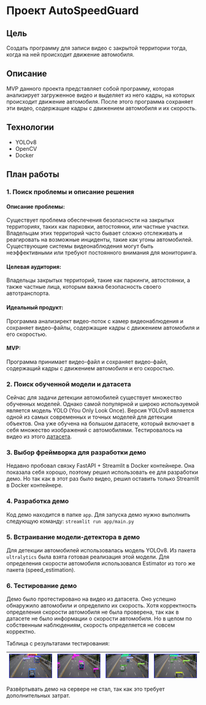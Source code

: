 # Проект AutoSpeedGuard

## Цель
Создать программу для записи видео с закрытой территории тогда, когда на ней происходит движение автомобиля.

## Описание
MVP данного проекта представляет собой программу, которая анализирует загруженное видео и выделяет из него кадры, на которых происходит движение автомобиля. После этого программа сохраняет эти видео, содержащие кадры с движением автомобиля и их скорость.

## Технологии
- YOLOv8
- OpenCV
- Docker

## План работы
### 1. Поиск проблемы и описание решения

#### Описание проблемы:

Существует проблема обеспечения безопасности на закрытых территориях, таких как парковки, автостоянки, или частные участки. Владельцам этих территорий часто бывает сложно отслеживать и реагировать на возможные инциденты, такие как угоны автомобилей. Существующие системы видеонаблюдения могут быть неэффективными или требуют постоянного внимания для мониторинга.

#### Целевая аудитория:
Владельцы закрытых территорий, такие как паркинги, автостоянки, а также частные лица, которым важна безопасность своего автотранспорта.

#### Идеальный продукт:
Программа анализирект видео-поток с камер видеонаблюдения и сохраняет видео-файлы, содержащие кадры с движением автомобиля и его скоростью.

#### MVP:
Программа принимает видео-файл и сохраняет видео-файл, содержащий кадры с движением автомобиля и его скоростью.

### 2. Поиск обученной модели и датасета

Сейчас для задачи детекции автомобилей существует множество обученных моделей. Однако самой популярной и широко используемой является модель YOLO (You Only Look Once). Версия YOLOv8 является одной из самых современных и точных моделей для детекции объектов.
Она уже обучена на большом датасете, который включает в себя множество изображений с автомобилями.
Тестировалось на видео из этого [датасета](https://www.kaggle.com/datasets/prateek3g/vehicle-speed-estimation).

### 3. Выбор фреймворка для разработки демо

Недавно пробовал связку FastAPI + Streamlit в Docker контейнере. Она показала себя хорошо, поэтому решил использовать ее для разработки демо.
Но так как в этот раз было видео, решил оставить только Streamlit в Docker контейнере.

### 4. Разработка демо

Код демо находится в папке `app`. Для запуска демо нужно выполнить следующую команду:
`streamlit run app/main.py`

### 5. Встраивание модели-детектора в демо

Для детекции автомобилей использовалась модель YOLOv8. Из пакета `ultralytics` была взята готовая реализация этой модели. Для определения скорости автомобиля использовался Estimator из того же пакета (speed_estimation).

### 6. Тестирование демо

Демо было протестировано на видео из датасета. Оно успешно обнаружило автомобили и определило их скорость.
Хотя корректность определения скорости автомобиля не была проверена, так как в датасете не было информации о скорости автомобиля.
Но в целом по собственным наблюдениям, скорость определяется не совсем корректно.

Таблица с результатами тестирования:

| ![Фото1](photos/9706df4138161f467fe9e6afa021a806155c565327f0872add967e11.jpg) | ![Фото2](photos/86883b601cec4b80a5f77b6793eae1cd27fd89eb9f6f0f473ffb46df.jpg) | ![Фото3](photos/a647d3f79eff08fcfdd4a161c4dda3c1bd94bec815bb0e879a1be955.jpg) | ![Фото4](photos/a763b36644f2b1e11edcddcc47257fe461efd4515a07a973698353c0.jpg) |
|-------------------------------------------------------------------------------|-------------------------------------------------------------------------------|--------------------|--------------------|

Развёртывать демо на сервере не стал, так как это требует дополнительных затрат.